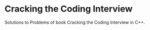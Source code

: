 # Cracking the Coding Interview
Solutions to Problems of book Cracking the Coding Interview in C++.
